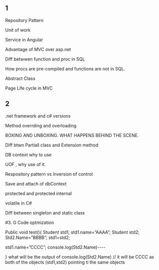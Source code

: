 ## 1
Repository Pattern

Unit of work

Service in Angular

Advantage of MVC  over asp.net

Diff betwwen function and proc in SQL

How procs are pre-compiled and functions are not in SQL.

Abstract Class

Page Life cycle in MVC

## 2
.net framework and c# versions 

Method overrding and overloading

BOXING AND UNBOXING. WHAT HAPPENS BEHIND THE SCENE.

Diff btwn Partiall class and Extension method

DB context why to use 

UOF , why use of it.

Respository pattern vs Inversion of control

Save and attach of dbContext

protected and protected internal
 
volatile in C# 

Diff between singleton and static class

#3. G
Code optmization

Public void test(){
Student std1;
std1.name=”AAAA”;
Student std2;
Std2.Name=”BBBB”;
std1=std2;

std1.name=”CCCC”;
console.log(Std2.Name)----

}
what will be the output of console.log(Std2.Name)
// it will be CCCC as both of the objects (std1,std2) pointing ti the same objects 
